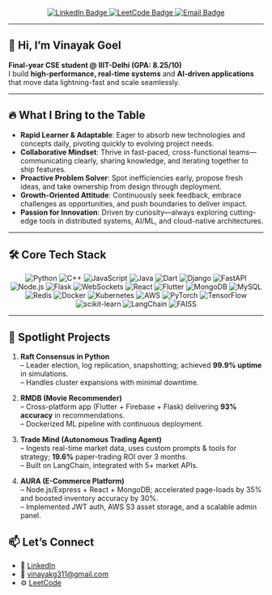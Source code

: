 <p align="center">
  <a href="https://www.linkedin.com/in/vinayak-goel-612540231/" target="_blank">
    <img src="https://img.shields.io/badge/LinkedIn-Connect-blue?style=flat-square&logo=linkedin" alt="LinkedIn Badge" />
  </a>
  <a href="https://leetcode.com/u/vinayakg311/" target="_blank">
    <img src="https://img.shields.io/badge/LeetCode-Solved-orange?style=flat-square&logo=leetcode" alt="LeetCode Badge" />
  </a>
  <a href="mailto:vinayakg311@gmail.com">
    <img src="https://img.shields.io/badge/Email-vinayakg311%40gmail.com-red?style=flat-square&logo=gmail" alt="Email Badge" />
  </a>
</p>

---

## 👋 Hi, I’m Vinayak Goel
**Final-year CSE student @ IIIT-Delhi (GPA: 8.25/10)**  
I build **high-performance, real-time systems** and **AI-driven applications** that move data lightning-fast and scale seamlessly.  

---

## 🔥 What I Bring to the Table
- **Rapid Learner & Adaptable**: Eager to absorb new technologies and concepts daily, pivoting quickly to evolving project needs.  
- **Collaborative Mindset**: Thrive in fast-paced, cross-functional teams—communicating clearly, sharing knowledge, and iterating together to ship features.  
- **Proactive Problem Solver**: Spot inefficiencies early, propose fresh ideas, and take ownership from design through deployment.  
- **Growth-Oriented Attitude**: Continuously seek feedback, embrace challenges as opportunities, and push boundaries to deliver impact.  
- **Passion for Innovation**: Driven by curiosity—always exploring cutting-edge tools in distributed systems, AI/ML, and cloud-native architectures.  

---

## 🛠️ Core Tech Stack

<p align="center">
  <!-- Languages -->
  <img src="https://img.shields.io/badge/-Python-3776AB?style=flat-square&logo=python&logoColor=white" alt="Python" />
  <img src="https://img.shields.io/badge/-C%2B%2B-00599C?style=flat-square&logo=c%2B%2B&logoColor=white" alt="C++" />
  <img src="https://img.shields.io/badge/-JavaScript-F7DF1E?style=flat-square&logo=javascript&logoColor=black" alt="JavaScript" />
  <img src="https://img.shields.io/badge/-Java-007396?style=flat-square&logo=java&logoColor=white" alt="Java" />
  <img src="https://img.shields.io/badge/-Dart-0175C2?style=flat-square&logo=dart&logoColor=white" alt="Dart" />

  <!-- Backend & Frameworks -->
  <img src="https://img.shields.io/badge/-Django-092E20?style=flat-square&logo=django&logoColor=white" alt="Django" />
  <img src="https://img.shields.io/badge/-FastAPI-009688?style=flat-square&logo=fastapi&logoColor=white" alt="FastAPI" />
  <img src="https://img.shields.io/badge/-Node.js-339933?style=flat-square&logo=node.js&logoColor=white" alt="Node.js" />
  <img src="https://img.shields.io/badge/-Flask-000000?style=flat-square&logo=flask&logoColor=white" alt="Flask" />
  <img src="https://img.shields.io/badge/-WebSockets-01A9DB?style=flat-square&logo=websockets&logoColor=white" alt="WebSockets" />

  <!-- Frontend -->
  <img src="https://img.shields.io/badge/-React-20232A?style=flat-square&logo=react&logoColor=61DAFB" alt="React" />
  <img src="https://img.shields.io/badge/-Flutter-02569B?style=flat-square&logo=flutter&logoColor=white" alt="Flutter" />

  <!-- Databases & Infra -->
  <img src="https://img.shields.io/badge/-MongoDB-47A248?style=flat-square&logo=mongodb&logoColor=white" alt="MongoDB" />
  <img src="https://img.shields.io/badge/-MySQL-003B57?style=flat-square&logo=mysql&logoColor=white" alt="MySQL" />
  <img src="https://img.shields.io/badge/-Redis-DC382D?style=flat-square&logo=redis&logoColor=white" alt="Redis" />
  <img src="https://img.shields.io/badge/-Docker-2496ED?style=flat-square&logo=docker&logoColor=white" alt="Docker" />
  <img src="https://img.shields.io/badge/-Kubernetes-326CE5?style=flat-square&logo=kubernetes&logoColor=white" alt="Kubernetes" />
  <img src="https://img.shields.io/badge/-AWS-232F3E?style=flat-square&logo=amazon-aws&logoColor=white" alt="AWS" />

  <!-- AI/ML -->
  <img src="https://img.shields.io/badge/-PyTorch-EF4444?style=flat-square&logo=pytorch&logoColor=white" alt="PyTorch" />
  <img src="https://img.shields.io/badge/-TensorFlow-FF6F00?style=flat-square&logo=tensorflow&logoColor=white" alt="TensorFlow" />
  <img src="https://img.shields.io/badge/-scikit--learn-F7931E?style=flat-square&logo=scikit-learn&logoColor=white" alt="scikit-learn" />
  <img src="https://img.shields.io/badge/-LangChain-4B8BBE?style=flat-square&logo=python&logoColor=white" alt="LangChain" />
  <img src="https://img.shields.io/badge/-FAISS-005A9F?style=flat-square&logo=python&logoColor=white" alt="FAISS" />
</p>

---

## 🚀 Spotlight Projects
1. **Raft Consensus in Python**  
   – Leader election, log replication, snapshotting; achieved **99.9% uptime** in simulations.  
   – Handles cluster expansions with minimal downtime.

2. **RMDB (Movie Recommender)**  
   – Cross-platform app (Flutter + Firebase + Flask) delivering **93% accuracy** in recommendations.  
   – Dockerized ML pipeline with continuous deployment.

3. **Trade Mind (Autonomous Trading Agent)**  
   – Ingests real-time market data, uses custom prompts & tools for strategy; **19.6%** paper-trading ROI over 3 months.  
   – Built on LangChain, integrated with 5+ market APIs.

4. **AURA (E-Commerce Platform)**  
   – Node.js/Express + React + MongoDB; accelerated page-loads by 35% and boosted inventory accuracy by 30%.  
   – Implemented JWT auth, AWS S3 asset storage, and a scalable admin panel.



## 📫 Let’s Connect
- 🔗 [LinkedIn](https://www.linkedin.com/in/vinayak-goel-612540231/)  
- 📨 vinayakg311@gmail.com  
- ⚙️ [LeetCode](https://leetcode.com/u/vinayakg311/)  
